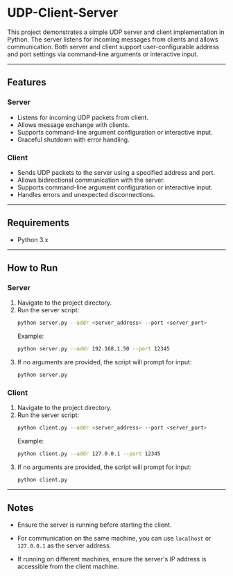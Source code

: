 # UDP-Client-Server

This project demonstrates a simple UDP server and client implementation in Python. The server listens for incoming messages from clients and allows communication. Both server and client support user-configurable address and port settings via command-line arguments or interactive input.

---

## Features

### Server
- Listens for incoming UDP packets from client.
- Allows message exchange with clients.
- Supports command-line argument configuration or interactive input.
- Graceful shutdown with error handling.

### Client
- Sends UDP packets to the server using a specified address and port.
- Allows bidirectional communication with the server.
- Supports command-line argument configuration or interactive input.
- Handles errors and unexpected disconnections.

---

## Requirements
- Python 3.x

---

## How to Run

### Server
1. Navigate to the project directory.
2. Run the server script:
   ```bash
   python server.py --addr <server_address> --port <server_port>
   ```
   Example:
   ```bash
   python server.py --addr 192.168.1.50 --port 12345
   ```
3. If no arguments are provided, the script will prompt for input:
   ```bash
   python server.py
   ```
### Client
1. Navigate to the project directory.
2. Run the server script:
   ```bash
   python client.py --addr <server_address> --port <server_port>
   ```
   Example:
   ```bash
   python client.py --addr 127.0.0.1 --port 12345
   ```
3. If no arguments are provided, the script will prompt for input:
   ```bash
   python client.py
   ```

---

## Notes

- Ensure the server is running before starting the client.

- For communication on the same machine, you can use `localhost` or `127.0.0.1` as the server address.

- If running on different machines, ensure the server's IP address is accessible from the client machine.
